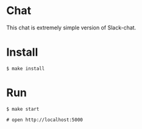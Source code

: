 # Chat
This chat is extremely simple version of Slack-chat.
# Install
<code>$ make install</code>
# Run
<code>$ make start</code>

<code># open http://localhost:5000</code>
